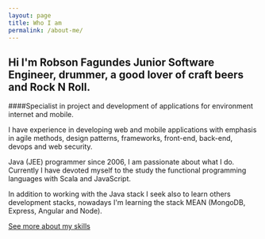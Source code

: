 ```yaml
---
layout: page
title: Who I am
permalink: /about-me/
---
```


Hi I'm Robson Fagundes Junior Software Engineer, drummer, a good lover of craft beers and Rock N Roll.
---------------

####Specialist in project and development of applications for environment internet and mobile. 

I have experience in developing web and mobile applications with emphasis in agile methods, design patterns, frameworks, front-end, back-end, devops and web security.

Java (JEE) programmer since 2006, I am passionate about what I do. Currently I have devoted myself to the study the functional programming languages with Scala and JavaScript.

In addition to working with the Java stack I seek also to learn others development stacks, nowadays I'm learning the stack MEAN (MongoDB, Express, Angular and Node). 

[See more about my skills](https://br.linkedin.com/in/robson-adão-fagundes-7b7a2216)


